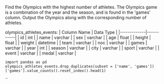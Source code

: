 Find the Olympics with the highest number of athletes. The Olympics game is a combination of the year and the season, and is found in the 'games' column. 
Output the Olympics along with the corresponding number of athletes.

olympics_athletes_events:
| Column Name | Data Type |
|-------------|-----------|
| id          | int       |
| name        | varchar   |
| sex         | varchar   |
| age         | float     |
| height      | float     |
| weight      | datetime  |
| team        | varchar   |
| noc         | varchar   |
| games       | varchar   |
| year        | int       |
| season      | varchar   |
| city        | varchar   |
| sport       | varchar   |
| event       | varchar   |
| medal       | varchar   |

```
import pandas as pd
olympics_athletes_events.drop_duplicates(subset = ['name', 'games'])['games'].value_counts().reset_index().head(1)
```
``
